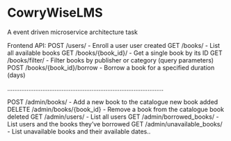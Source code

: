 # CowryWiseLMS
A event driven microservice architecture task


Frontend API:
POST /users/ - Enroll a user user created
GET /books/ - List all available books
GET /books/{book_id}/ - Get a single book by its ID
GET /books/filter/ - Filter books by publisher or category (query parameters)
POST /books/{book_id}/borrow - Borrow a book for a specified duration (days) 


.........................................................................................

POST /admin/books/ - Add a new book to the catalogue new book added
DELETE /admin/books/{book_id} - Remove a book from the catalogue book deleted
GET /admin/users/ - List all users
GET /admin/borrowed_books/ - List users and the books they’ve borrowed
GET /admin/unavailable_books/ - List unavailable books and their available dates..
